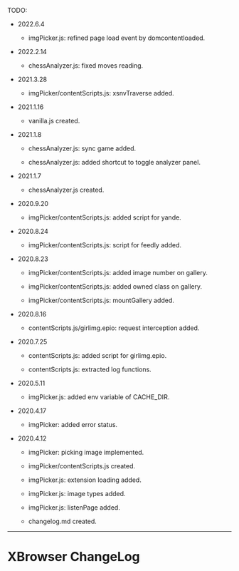 
TODO:


*	2022.6.4

	+	imgPicker.js: refined page load event by domcontentloaded.


*	2022.2.14

	+	chessAnalyzer.js: fixed moves reading.


*	2021.3.28

	+	imgPicker/contentScripts.js: xsnvTraverse added.


*	2021.1.16

	+	vanilla.js created.


*	2021.1.8

	+	chessAnalyzer.js: sync game added.

	+	chessAnalyzer.js: added shortcut to toggle analyzer panel.


*	2021.1.7

	+	chessAnalyzer.js created.


*	2020.9.20

	+	imgPicker/contentScripts.js: added script for yande.


*	2020.8.24

	+	imgPicker/contentScripts.js: script for feedly added.


*	2020.8.23

	+	imgPicker/contentScripts.js: added image number on gallery.

	+	imgPicker/contentScripts.js: added owned class on gallery.

	+	imgPicker/contentScripts.js: mountGallery added.


*	2020.8.16

	+	contentScripts.js/girlimg.epio: request interception added.


*	2020.7.25

	+	contentScripts.js: added script for girlimg.epio.

	+	contentScripts.js: extracted log functions.


*	2020.5.11

	+	imgPicker.js: added env variable of CACHE_DIR.


*	2020.4.17

	+	imgPicker: added error status.


*	2020.4.12

	+	imgPicker: picking image implemented.

	+	imgPicker/contentScripts.js created.

	+	imgPicker.js: extension loading added.

	+	imgPicker.js: image types added.

	+	imgPicker.js: listenPage added.

	+	changelog.md created.


---
#	XBrowser ChangeLog
